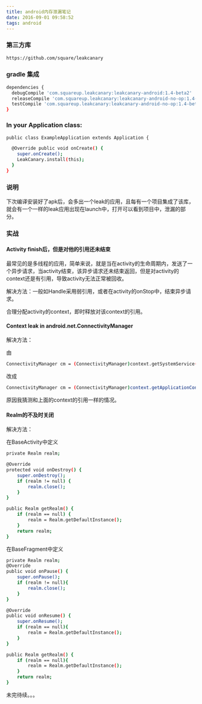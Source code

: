 ```yaml
---
title: android内存泄漏笔记
date: 2016-09-01 09:58:52
tags: android
---
```


### 第三方库

``` bash
https://github.com/square/leakcanary
```

### gradle 集成

``` bash
dependencies {
  debugCompile 'com.squareup.leakcanary:leakcanary-android:1.4-beta2'
  releaseCompile 'com.squareup.leakcanary:leakcanary-android-no-op:1.4-beta2'
  testCompile 'com.squareup.leakcanary:leakcanary-android-no-op:1.4-beta2'
}
```

### In your Application class:
``` bash
public class ExampleApplication extends Application {

  @Override public void onCreate() {
    super.onCreate();
    LeakCanary.install(this);
  }
}
```

### 说明
下次编译安装好了apk后，会多出一个leak的应用，且每有一个项目集成了该库，就会有一个一样的leak应用出现在launch中，打开可以看到项目中，泄漏的部分。

### 实战

#### Activity finish后，但是对他的引用还未结束
最常见的是多线程的应用，简单来说，就是当在activity的生命周期内，发送了一个异步请求，当activity结束，该异步请求还未结束返回，但是对activity的context还是有引用，导致activity无法正常被回收。

解决方法：一般如Handle采用弱引用，或者在activity的onStop中，结束异步请求。

合理分配activity的context，即时释放对该context的引用。

#### Context leak in android.net.ConnectivityManager
解决方法：

由

``` bash
ConnectivityManager cm = (ConnectivityManager)context.getSystemService(Context.CONNECTIVITY_SERVICE);
```

改成

``` bash
ConnectivityManager cm = (ConnectivityManager)context.getApplicationContext().getSystemService(Context.CONNECTIVITY_SERVICE);
```

原因我猜测和上面的context的引用一样的情况。

#### Realm的不及时关闭

解决方法：

在BaseActivity中定义
``` bash
private Realm realm;

@Override
protected void onDestroy() {
    super.onDestroy();
    if (realm != null) {
        realm.close();
    }
}

public Realm getRealm() {
    if (realm == null) {
        realm = Realm.getDefaultInstance();
    }
    return realm;
}
```

在BaseFragment中定义

``` bash
private Realm realm;
@Override
public void onPause() {
    super.onPause();
    if (realm != null){
        realm.close();
    }
}

@Override
public void onResume() {
    super.onResume();
    if (realm == null){
        realm = Realm.getDefaultInstance();
    }
}

public Realm getRealm() {
    if (realm == null){
        realm = Realm.getDefaultInstance();
    }
    return realm;
}
```

未完待续。。。
